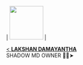 
| <a href="https://github.com/Shadowteach"><img src="https://i.imgur.com/i8ptlXY.jpeg" width=90 height=90></a> | <a href="https://github.com/Shadowteach">


< **[LAKSHAN DAMAYANTHA](https://github.com/Shadowteach)**</br>SHADOW MD OWNER 👨‍💻➤

